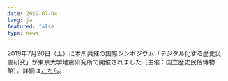 ```yaml
---
date: 2019-07-04
lang: ja
featured: false
type: news
---
```

2019年7月20日（土）に本所共催の国際シンポジウム「デジタル化する歴史災害研究」が東京大学地震研究所で開催されました（主催：国立歴史民俗博物館）。詳細は<a href="https://www.metaresource.jp/digitizing-historical-disasters/" target="_blank">こちら</a>。
